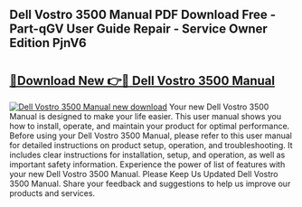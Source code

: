 ## Dell Vostro 3500 Manual PDF Download Free - Part-qGV User Guide Repair - Service Owner Edition PjnV6

# <h2><a href="http://cf18988.oget.top/?id=Dell+Vostro+3500+Manual">🔗Download New 👉🔴 Dell Vostro 3500 Manual</a></h2>

[![Dell Vostro 3500 Manual new download](https://i.imgur.com/5g1atiW.png)](http://cf18988.oget.top/?id=Dell+Vostro+3500+Manual)
Your new Dell Vostro 3500 Manual is designed to make your life easier. This user manual shows you how to install, operate, and maintain your product for optimal performance. Before using your Dell Vostro 3500 Manual, please refer to this user manual for detailed instructions on product setup, operation, and troubleshooting. It includes clear instructions for installation, setup, and operation, as well as important safety information. Experience the power of list of features with your new Dell Vostro 3500 Manual. Please Keep Us Updated Dell Vostro 3500 Manual. Share your feedback and suggestions to help us improve our products and services.
